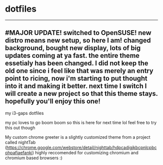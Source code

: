 # dotfiles
------------------------------------------------------------------------------
#MAJOR UPDATE!
switched to OpenSUSE!
new distro means new setup, so here I am!
changed background, bought new display, lots of big
updates coming at ya fast. the entire theme essetialy has been changed.
I did not keep the old one since i feel like that was merely an entry point
to ricing, now i'm starting to put thought into it and making it better.
next time I switch I will create a new project so that this theme stays.
hopefully you'll enjoy this one!
------------------------------------------------------------------------------

my i3-gaps dotfiles

my pc loves to go boom boom so this is here for next time lol
feel free to try this out though

My custom chrome greeter is a slightly customized theme from a project called nightTab (https://chrome.google.com/webstore/detail/nighttab/hdpcadigjkbcpnlcpbcohpafiaefanki)
highly reccomended for customizing chromium and chromium based browsers :)
